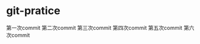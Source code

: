 <!--
 * @Description: 
 * @Author: Moriaty
 * @Date: 2020-11-24 17:41:57
 * @Last modified by: Moriaty
 * @LastEditTime: 2020-11-25 08:57:21
-->
# git-pratice
第一次commit
第二次commit
第三次commit
第四次commit
第五次commit
第六次commit